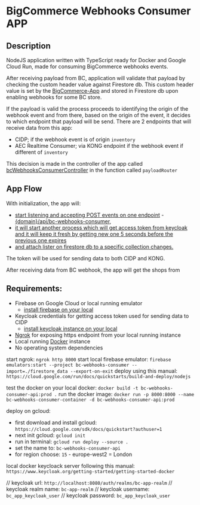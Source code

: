 # BigCommerce Webhooks Consumer APP

## **Description**

NodeJS application written with TypeScript ready for Docker and Google Cloud Run, made for consuming BigCommerce webhooks events.

After receiving payload from BC, application will validate that payload by checking the custom header value against Firestore db.
This custom header value is set by the [BigCommerce-App](https://github.com/Attraqt/bigcommerce-app) and stored in Firestore db upon enabling webhooks for some BC store.

If the payload is valid the process proceeds to identifying the origin of the webhook event and from there, based on the origin of the event, it decides to which endpoint that payload will be send.
There are 2 endpoints that will receive data from this app:

- CIDP; if the webhook event is of origin `inventory`
- AEC Realtime Consumer; via KONG endpoint if the webhook event if different of `inventory`

This decision is made in the controller of the app called [bcWebhooksConsumerController](src\controllers\bc-webhooks-consumer.controller.ts) in the function called `payloadRouter`

## **App Flow**

With initialization, the app will:

- [start listening and accepting POST events on one endpoint](src\server.ts) - [{domain}/api/bc-webhooks-consumer](src\controllers\bc-webhooks-consumer.controller.ts),
- [it will start another process which will get access token from keycloak and it will keep it fresh by getting new one 5 seconds before the previous one expires](src\core\services\KeyCloakAuthService.ts)
- [and attach lister on firestore db to a specific collection changes.](src\core\services\FirebaseService.ts)

The token will be used for sending data to both CIDP and KONG.

After receiving data from BC webhook, the app will get the shops from

## **Requirements:**

- Firebase on Google Cloud or local running emulator
  - [install firebase on your local](https://firebase.google.com/docs/cli#install_the_firebase_cli)
- Keycloak credentials for getting access token used for sending data to CIDP
  - [install keycloak instance on your local](https://www.keycloak.org/getting-started/getting-started-docker)
- [Ngrok](https://ngrok.com/download) for exposing https endpoint from your local running instance
- Local running [Docker](https://www.docker.com/products/docker-desktop) instance
- No operating system dependencies

start ngrok: `ngrok http 8000`
start local firebase emulator: `firebase emulators:start --project bc-webhooks-consumer --import=./firestore_data --export-on-exit`
deploy using this manual: `https://cloud.google.com/run/docs/quickstarts/build-and-deploy/nodejs`

test the docker on your local docker: `docker build -t bc-webhooks-consumer-api:prod .`
run the docker image: `docker run -p 8000:8000 --name bc-webhooks-consumer-container -d bc-webhooks-consumer-api:prod`

deploy on gcloud:

- first download and install gcloud: `https://cloud.google.com/sdk/docs/quickstart?authuser=1`
- next init gcloud: `gcloud init`
- run in terminal: `gcloud run deploy --source .`
- set the name to: `bc-webhooks-consumer-api`
- for region choose: `15` - europe-west2 = London

local docker keycloack server following this manual: `https://www.keycloak.org/getting-started/getting-started-docker`

// keycloak url: `http://localhost:8080/auth/realms/bc-app-realm`
// keycloak realm name: `bc-app-realm`
// keycloak username: `bc_app_keycloak_user`
// keycloak password: `bc_app_keycloak_user`
